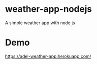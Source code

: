 # weather-app-nodejs
A simple weather app with node js
# Demo
https://adel-weather-app.herokuapp.com/
